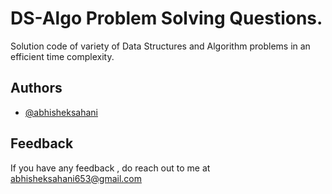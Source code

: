 
# DS-Algo Problem Solving Questions.

Solution code of variety of Data Structures and Algorithm problems in an efficient time complexity. 
## Authors

- [@abhisheksahani](https://github.com/abhisheksahani-nova)


## Feedback

If you have any feedback , do reach out to me at abhisheksahani653@gmail.com

  